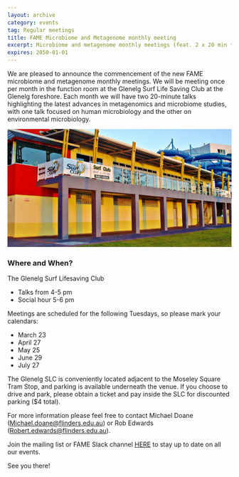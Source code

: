 ```yaml
---
layout: archive
category: events
tag: Regular meetings
title: FAME Microbiome and Metagenome monthly meeting
excerpt: Microbiome and metagenome monthly meetings (feat. 2 x 20 min talks + networking)
expires: 2050-01-01
---
```


We are pleased to announce the commencement of the new FAME microbiome and metagenome monthly meetings. 
We will be meeting once per month in the function room at the Glenelg Surf Life Saving Club at the Glenelg foreshore.
Each month we will have two 20-minute talks highlighting the latest advances in metagenomics and microbiome studies, 
with one talk focused on human microbiology and the other on environmental microbiology.

![](/assets/images/glenelg-slc.jpg)

### Where and When?
The Glenelg Surf Lifesaving Club
 - Talks from 4-5 pm
 - Social hour 5-6 pm

Meetings are scheduled for the following Tuesdays, so please mark your calendars:
 - March 23
 - April 27
 - May 25
 - June 29
 - July 27

The Glenelg SLC is conveniently located adjacent to the Moseley Square Tram Stop, and parking is available underneath 
the venue. If you choose to drive and park, please obtain a ticket and pay inside the SLC for discounted parking 
($4 total).

For more information please feel free to contact Michael Doane (Michael.doane@flinders.edu.au) or Rob Edwards 
(Robert.edwards@flinders.edu.au). 

Join the mailing list or FAME Slack channel [HERE](/follow-us/) to stay up to date on all our events.

See you there!

